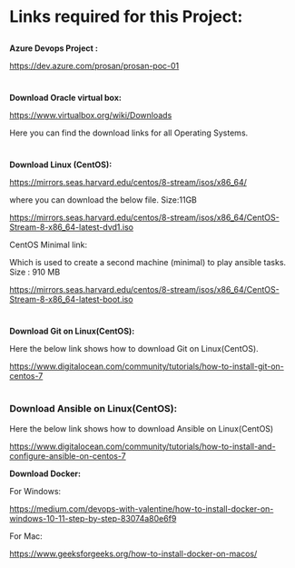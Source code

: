 
# **Links required for this Project:**
## 

**Azure Devops Project :** 

https://dev.azure.com/prosan/prosan-poc-01
# 
**Download Oracle virtual box:** 

https://www.virtualbox.org/wiki/Downloads  

Here you can find the download links for all Operating Systems.
# 
**Download Linux (CentOS):** 

https://mirrors.seas.harvard.edu/centos/8-stream/isos/x86_64/

where you can download the below file. Size:11GB

https://mirrors.seas.harvard.edu/centos/8-stream/isos/x86_64/CentOS-Stream-8-x86_64-latest-dvd1.iso 

CentOS Minimal link: 

Which is used to create a second machine (minimal) to play ansible tasks. Size : 910 MB

https://mirrors.seas.harvard.edu/centos/8-stream/isos/x86_64/CentOS-Stream-8-x86_64-latest-boot.iso
# 
__Download Git on Linux(CentOS):__ 

Here the below link shows how to download Git on Linux(CentOS).

https://www.digitalocean.com/community/tutorials/how-to-install-git-on-centos-7
# 
### **Download Ansible on Linux(CentOS):**

Here the below link shows how to download Ansible on Linux(CentOS)

https://www.digitalocean.com/community/tutorials/how-to-install-and-configure-ansible-on-centos-7

**Download Docker:** 

For Windows: 

https://medium.com/devops-with-valentine/how-to-install-docker-on-windows-10-11-step-by-step-83074a80e6f9

For Mac: 

https://www.geeksforgeeks.org/how-to-install-docker-on-macos/


